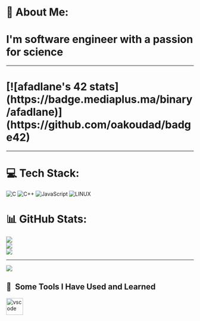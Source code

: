 
# 💫 About Me:
# I'm software engineer with a passion for science
***
<h1> [![afadlane's 42 stats](https://badge.mediaplus.ma/binary/afadlane)](https://github.com/oakoudad/badge42)</h1>

***
# 💻 Tech Stack:
![C](https://img.shields.io/badge/c-%2300599C.svg?style=for-the-badge&logo=c&logoColor=white) ![C++](https://img.shields.io/badge/c++-%2300599C.svg?style=for-the-badge&logo=c%2B%2B&logoColor=white) ![JavaScript](https://img.shields.io/badge/javascript-%23323330.svg?style=for-the-badge&logo=javascript&logoColor=%23F7DF1E) ![LINUX](https://img.shields.io/badge/Linux-FCC624?style=for-the-badge&logo=linux&logoColor=black)
# 📊 GitHub Stats:
![](https://github-readme-stats.vercel.app/api?username=Abdeladim-Fadlane&theme=dark&hide_border=false&include_all_commits=false&count_private=false)<br/>
![](https://github-readme-streak-stats.herokuapp.com/?user=Abdeladim-Fadlane&theme=dark&hide_border=false)<br/>
![](https://github-readme-stats.vercel.app/api/top-langs/?username=Abdeladim-Fadlane&theme=dark&hide_border=false&include_all_commits=false&count_private=false&layout=compact)

---
[![](https://visitcount.itsvg.in/api?id=Abdeladim-Fadlane&icon=0&color=0)](https://visitcount.itsvg.in)

<h2> 🚀 &nbsp;Some Tools I Have Used and Learned</h2>
<p align="left">
<img src="https://cdn.jsdelivr.net/gh/devicons/devicon/icons/vscode/vscode-original.svg" alt="vscode" width="45" height="45"/>
<!-- Proudly created with GPRM ( https://gprm.itsvg.in ) -->
